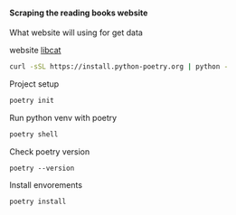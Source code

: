 <h4>Scraping the reading books website</h4>

<p>What website will using for get data</p>

website [libcat](https://libcat.ru)

```bash
curl -sSL https://install.python-poetry.org | python -
```

Project setup

```bash
poetry init
```

Run python venv with poetry

```bash
poetry shell
```

Check poetry version

```
poetry --version
```

Install envorements

```
poetry install

```
